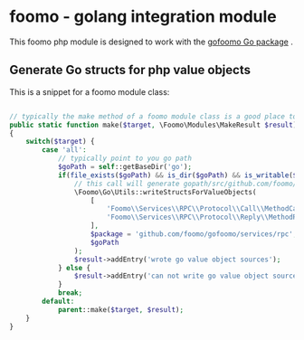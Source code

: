# foomo - golang integration module

This foomo php module is designed to work with the [gofoomo Go package](https://github.com/foomo/gofoomo) .

## Generate Go structs for php value objects

This is a snippet for a foomo module class:

```PHP

// typically the make method of a foomo module class is a good place to generate code
public static function make($target, \Foomo\Modules\MakeResult $result)
{
    switch($target) {
        case 'all':
            // typically point to you go path 
            $goPath = self::getBaseDir('go');
            if(file_exists($goPath) && is_dir($goPath) && is_writable($goPath)) {
                // this call will generate gopath/src/github.com/foomo/gofoomo/services/rpc/value_objects.go
                \Foomo\Go\Utils::writeStructsForValueObjects(
                    [
                        'Foomo\\Services\\RPC\\Protocol\\Call\\MethodCall',
                        'Foomo\\Services\\RPC\\Protocol\\Reply\\MethodReply'
                    ],
                    $package = 'github.com/foomo/gofoomo/services/rpc',
                    $goPath
                );
                $result->addEntry('wrote go value object sources');
            } else {
                $result->addEntry('can not write go value object sources');
            }
            break;
        default:
            parent::make($target, $result);
    }
}
```

